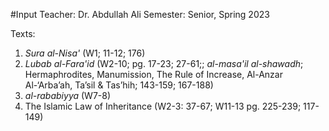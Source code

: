 #Input 
Teacher: Dr. Abdullah Ali
Semester: Senior, Spring 2023
 
Texts:
1. *Sura al-Nisa'* (W1; 11-12; 176)
2. *Lubab al-Fara'id* (W2-10; pg. 17-23; 27-61;; *al-masa'il al-shawadh*; Hermaphrodites, Manumission, The Rule of Increase, Al-Anzar Al-‘Arba’ah, Ta’sil & Tas’hih; 143-159; 167-188)
3.  *al-rababiyya* (W7-8)
4. The Islamic Law of Inheritance (W2-3: 37-67; W11-13 pg. 225-239; 117-149)